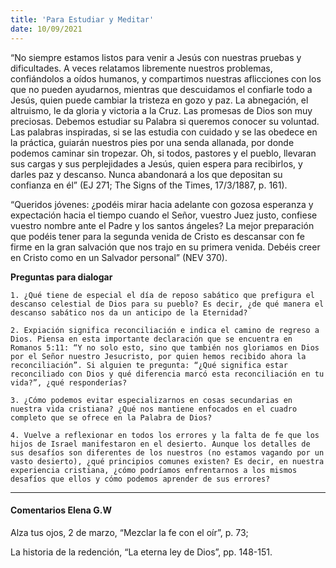 ```yaml
---
title: 'Para Estudiar y Meditar'
date: 10/09/2021
---
```


“No siempre estamos listos para venir a Jesús con nuestras pruebas y dificultades. A veces relatamos libremente nuestros problemas, confiándolos a oídos humanos, y compartimos nuestras aflicciones con los que no pueden ayudarnos, mientras que descuidamos el confiarle todo a Jesús, quien puede cambiar la tristeza en gozo y paz. La abnegación, el altruismo, le da gloria y victoria a la Cruz. Las promesas de Dios son muy preciosas. Debemos estudiar su Palabra si queremos conocer su voluntad. Las palabras inspiradas, si se las estudia con cuidado y se las obedece en la práctica, guiarán nuestros pies por una senda allanada, por donde podemos caminar sin tropezar. Oh, si todos, pastores y el pueblo, llevaran sus cargas y sus perplejidades a Jesús, quien espera para recibirlos, y darles paz y descanso. Nunca abandonará a los que depositan su confianza en él” (EJ 271; The Signs of the Times, 17/3/1887, p. 161).

“Queridos jóvenes: ¿podéis mirar hacia adelante con gozosa esperanza y expectación hacia el tiempo cuando el Señor, vuestro Juez justo, confiese vuestro nombre ante el Padre y los santos ángeles? La mejor preparación que podéis tener para la segunda venida de Cristo es descansar con fe firme en la gran salvación que nos trajo en su primera venida. Debéis creer en Cristo como en un Salvador personal” (NEV 370).

**Preguntas para dialogar**

`1. ¿Qué tiene de especial el día de reposo sabático que prefigura el descanso celestial de Dios para su pueblo? Es decir, ¿de qué manera el descanso sabático nos da un anticipo de la Eternidad?`

`2. Expiación significa reconciliación e indica el camino de regreso a Dios. Piensa en esta importante declaración que se encuentra en Romanos 5:11: “Y no solo esto, sino que también nos gloriamos en Dios por el Señor nuestro Jesucristo, por quien hemos recibido ahora la reconciliación”. Si alguien te pregunta: “¿Qué significa estar reconciliado con Dios y qué diferencia marcó esta reconciliación en tu vida?”, ¿qué responderías?`

`3. ¿Cómo podemos evitar especializarnos en cosas secundarias en nuestra vida cristiana? ¿Qué nos mantiene enfocados en el cuadro completo que se ofrece en la Palabra de Dios?`

`4. Vuelve a reflexionar en todos los errores y la falta de fe que los hijos de Israel manifestaron en el desierto. Aunque los detalles de sus desafíos son diferentes de los nuestros (no estamos vagando por un vasto desierto), ¿qué principios comunes existen? Es decir, en nuestra experiencia cristiana, ¿cómo podríamos enfrentarnos a los mismos desafíos que ellos y cómo podemos aprender de sus errores?`

---

#### Comentarios Elena G.W

Alza tus ojos, 2 de marzo, “Mezclar la fe con el oír”, p. 73;

La historia de la redención, “La eterna ley de Dios”, pp. 148-151.